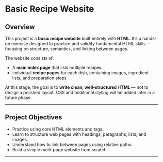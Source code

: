 # Basic Recipe Website

## Overview
This project is a **basic recipe website** built entirely with **HTML**. It’s a hands-on exercise designed to practice and solidify fundamental HTML skills — focusing on structure, semantics, and linking between pages.  

The website consists of:
- A **main index page** that lists multiple recipes.  
- Individual **recipe pages** for each dish, containing images, ingredient lists, and preparation steps.  

At this stage, the goal is to **write clean, well-structured HTML** — not to design a polished layout. CSS and additional styling will be added later in a future phase.

---

## Project Objectives
- Practice using core HTML elements and tags.
- Learn to structure web pages with headings, paragraphs, lists, and images.
- Understand how to link between pages using relative paths.
- Build a simple multi-page website from scratch.

---

##

